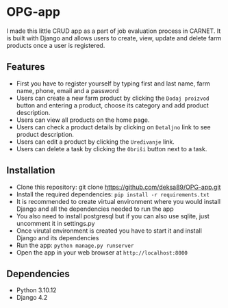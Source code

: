 # OPG-app

I made this little CRUD app as a part of job evaluation process in CARNET. It is built with Django and allows users to create, view, update and delete farm products once a user is registered.


## Features
- First you have to register yourself by typing first and last name, farm name, phone, email and a password
- Users can create a new farm product by clicking the `Dodaj proizvod` button and entering a product, choose its category and add product description.
- Users can view all products on the home page.
- Users can check a product details by clicking on `Detaljno` link to see product description.
- Users can edit a product by clicking the `Uređivanje` link.
- Users can delete a task by clicking the `Obriši` button next to a task.


## Installation

- Clone this repository: git clone https://github.com/deksa89/OPG-app.git
- Install the required dependencies: `pip install -r requirements.txt`
- It is recommended to create virtual environment where you would install Django and all the dependencies needed to run the app
- You also need to install postgresql but if you can also use sqlite, just uncomment it in settings.py
- Once virutal environment is created you have to start it and install Django and its dependencies
- Run the app: `python manage.py runserver`
- Open the app in your web browser at `http://localhost:8000`


## Dependencies

- Python 3.10.12
- Django 4.2
